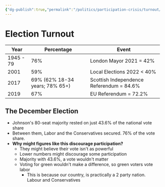 ```yaml
---
{"dg-publish":true,"permalink":"/politics/participation-crisis/turnout/","dgHomeLink":true,"dgPassFrontmatter":false}
---
```


# Election Turnout
| Year | Percentage | Event |
| --- | --- | --- |
| 1945 - 79 | 76% | London Mayor 2021 = 42% |
| 2001 | 59% | Local Elections 2022 < 40% |
| 2017 | 69% (62% 18-34 years; 78% 65+) | Scottish Independence Referendum = 84.6% |
| 2019 | 67% | EU Referendum = 72.2% |

## The December Election
- Johnson's 80-seat majority rested on just 43.6% of the national vote share
- Between them, Labor and the Conservatives secured. 76% of the vote share.
- **Why might figures like this discourage participation?**
	- They might believe their vote isn't as powerful
	- Lower numbers might discourage some participation
	- Majority with 43.6%, a vote wouldn't matter
	- Voting for green wouldn't make a difference, so green voters vote labor
		- This is because our country, is practically a 2 party nation. Labour and Conservatives
